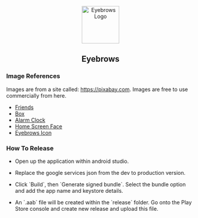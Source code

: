 <p align="center">
    <img width="100" src="https://firebasestorage.googleapis.com/v0/b/eyebrows-test.appspot.com/o/eyebrows_icon.png?alt=media&token=d289008f-cbf3-421d-abcc-b4c98276ebe3" alt="Eyebrows Logo">
</p>

<h2 align="center">Eyebrows</h2>

<h3>Image References</h3>
<p>Images are from a site called: <a href="https://pixabay.com">https://pixabay.com</a>. Images are free to use commercially from here.</p>
<ul>
  <li>
    <a href="https://pixabay.com/vectors/girls-selfie-portrait-women-6756328">Friends</a>
  </li>
  <li>
    <a href="https://pixabay.com/vectors/box-cardboard-cardboard-box-package-1673579">Box</a>
  </li>
  <li>
    <a href="https://pixabay.com/vectors/alarm-icon-clock-warning-symbol-4172631">Alarm Clock</a>
  </li>
  <li>
    <a href="https://pixabay.com/vectors/face-mirror-woman-pretty-157398">Home Screen Face</a>
  </li>
  <li>
    <a href="https://pixabay.com/vectors/cartoon-character-shirt-face-3556648">Eyebrows Icon</a>
  </li>
</ul>

<h3>How To Release</h3>
<ul>
  <li>
    <p>Open up the application within android studio.</p>
  </li>
  <li>
    <p>Replace the google services json from the dev to production version.</p>
  </li>
  <li>
    <p>Click `Build`, then `Generate signed bundle`. Select the bundle option and add the app name and keystore details.</p>
  </li>
  <li>
    <p>An `.aab` file will be created within the `release` folder. Go onto the Play Store console and create new release and upload this file.</p>
  </li>
</ul>